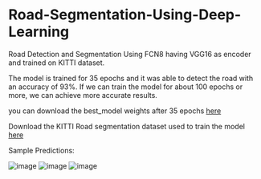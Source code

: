 # Road-Segmentation-Using-Deep-Learning
Road Detection and Segmentation Using FCN8 having VGG16 as encoder and trained on KITTI dataset.

The model is trained for 35 epochs and it was able to detect the road with an accuracy of 93%. If we can train the model for about 100 epochs or more, we can achieve more accurate results.

you can download the best_model weights after 35 epochs <a href="https://drive.google.com/file/d/1W_Gf0OvR1tEJ0t3QXtj7SvSlCvMvqcim/view?usp=sharing" target='_blank'>here</a>


Download the KITTI Road segmentation dataset used to train the model <a href="https://drive.google.com/drive/folders/1cNMm5yCdIHQM2PKZGOuv_62HcGKCs6Mm?usp=sharing" target='_blank'>here</a>


Sample Predictions:

![image](https://github.com/Abhi-0212000/Road-Segmentation-Using-Deep-Learning/assets/70425157/692084ac-d3c9-462d-930a-b1b1b0ef3f05)
![image](https://github.com/Abhi-0212000/Road-Segmentation-Using-Deep-Learning/assets/70425157/3bcfeeb4-6bb0-43ca-ac26-6e38d07abea4)
![image](https://github.com/Abhi-0212000/Road-Segmentation-Using-Deep-Learning/assets/70425157/246f5917-f137-4c03-9219-6142f346234f)
